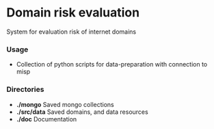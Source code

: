# Domain risk evaluation
System for evaluation risk of internet domains

### Usage
- Collection of python scripts for data-preparation with connection to misp


### Directories
- **./mongo** Saved mongo collections
- **./src/data**  Saved domains, and data resources
- **./doc** Documentation

